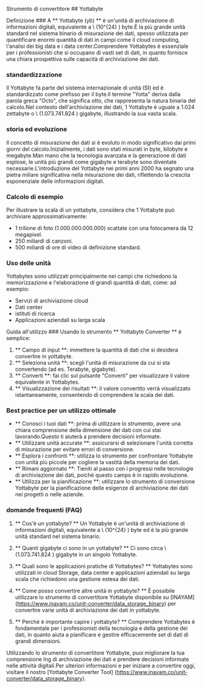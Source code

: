 Strumento di convertitore ## Yottabyte

Definizione ###
A ** Yottabyte (yb) ** è un'unità di archiviazione di informazioni digitali, equivalente a \ (10^{24} \) byte.È la più grande unità standard nel sistema binario di misurazione dei dati, spesso utilizzata per quantificare enormi quantità di dati in campi come il cloud computing, l'analisi dei big data e i data center.Comprendere Yottabytes è essenziale per i professionisti che si occupano di vasti set di dati, in quanto fornisce una chiara prospettiva sulle capacità di archiviazione dei dati.

### standardizzazione
Il Yottabyte fa parte del sistema internazionale di unità (SI) ed è standardizzato come prefisso per il byte.Il termine "Yotta" deriva dalla parola greca "Octo", che significa otto, che rappresenta la natura binaria del calcolo.Nel contesto dell'archiviazione dei dati, 1 Yottabyte è uguale a 1.024 zettabyte o \ (1.073.741.824 \) gigabyte, illustrando la sua vasta scala.

### storia ed evoluzione
Il concetto di misurazione dei dati si è evoluto in modo significativo dai primi giorni del calcolo.Inizialmente, i dati sono stati misurati in byte, kilobyte e megabyte.Man mano che la tecnologia avanzata e la generazione di dati esplose, le unità più grandi come gigabyte e terabyte sono diventate necessarie.L'introduzione del Yottabyte nei primi anni 2000 ha segnato una pietra miliare significativa nella misurazione dei dati, riflettendo la crescita esponenziale delle informazioni digitali.

### Calcolo di esempio
Per illustrare la scala di un yottabyte, considera che 1 Yottabyte può archiviare approssimativamente:
- 1 trilione di foto (1.000.000.000.000) scattate con una fotocamera da 12 megapixel.
- 250 miliardi di canzoni.
- 500 miliardi di ore di video di definizione standard.

### Uso delle unità
Yottabytes sono utilizzati principalmente nei campi che richiedono la memorizzazione e l'elaborazione di grandi quantità di dati, come: ad esempio:
- Servizi di archiviazione cloud
- Dati center
- istituti di ricerca
- Applicazioni aziendali su larga scala

Guida all'utilizzo ###
Usando lo strumento ** Yottabyte Converter ** è semplice:
1. ** Campo di input **: immettere la quantità di dati che si desidera convertire in yottabyte.
2. ** Seleziona unità **: scegli l'unità di misurazione da cui si sta convertendo (ad es. Terabyte, gigabyte).
3. ** Converti **: fai clic sul pulsante "Converti" per visualizzare il valore equivalente in Yottabytes.
4. ** Visualizzazione dei risultati **: il valore convertito verrà visualizzato istantaneamente, consentendo di comprendere la scala dei dati.

### Best practice per un utilizzo ottimale
- ** Conosci i tuoi dati **: prima di utilizzare lo strumento, avere una chiara comprensione della dimensione dei dati con cui stai lavorando.Questo ti aiuterà a prendere decisioni informate.
- ** Utilizzare unità accurate **: assicurarsi di selezionare l'unità corretta di misurazione per evitare errori di conversione.
- ** Esplora i confronti **: utilizza lo strumento per confrontare Yottabyte con unità più piccole per cogliere la vastità della memoria dei dati.
- ** Rimani aggiornato **: Tieniti al passo con i progressi nelle tecnologie di archiviazione dei dati, poiché questo campo è in rapido evoluzione.
- ** Utilizza per la pianificazione **: utilizzare lo strumento di conversione Yottabyte per la pianificazione delle esigenze di archiviazione dei dati nei progetti o nelle aziende.

### domande frequenti (FAQ)

1. ** Cos'è un yottabyte? **
Un Yottabyte è un'unità di archiviazione di informazioni digitali, equivalente a \ (10^{24} \) byte ed è la più grande unità standard nel sistema binario.

2. ** Quanti gigabyte ci sono in un yottabyte? **
Ci sono circa \ (1.073.741.824 \) gigabyte in un singolo Yottabyte.

3. ** Quali sono le applicazioni pratiche di Yottabytes? **
Yottabytes sono utilizzati in cloud Storage, data center e applicazioni aziendali su larga scala che richiedono una gestione estesa dei dati.

4. ** Come posso convertire altre unità in yottabyte? **
È possibile utilizzare lo strumento di convertitore Yottabyte disponibile su [INAYAM] (https://www.inayam.co/unit-converter/data_storage_binary) per convertire varie unità di archiviazione dei dati in yottabyte.

5. ** Perché è importante capire i yottabyte? **
Comprendere Yottabytes è fondamentale per i professionisti della tecnologia e della gestione dei dati, in quanto aiuta a pianificare e gestire efficacemente set di dati di grandi dimensioni.

Utilizzando lo strumento di convertitore Yottabyte, puoi migliorare la tua comprensione Ing di archiviazione dei dati e prendere decisioni informate nelle attività digitali.Per ulteriori informazioni e per iniziare a convertire oggi, visitare il nostro [Yottabyte Converter Tool] (https://www.inayam.co/unit-converter/data_storage_binary).
